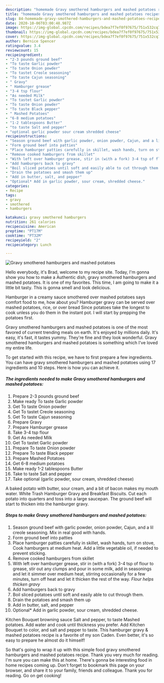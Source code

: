 ```yaml
---
description: "homemade Gravy smothered hamburgers and mashed potatoes recipes | how to make good Gravy smothered hamburgers and mashed potatoes"
title: "homemade Gravy smothered hamburgers and mashed potatoes recipes | how to make good Gravy smothered hamburgers and mashed potatoes"
slug: 84-homemade-gravy-smothered-hamburgers-and-mashed-potatoes-recipes-how-to-make-good-gravy-smothered-hamburgers-and-mashed-potatoes
date: 2020-10-06T03:00:48.987Z
image: https://img-global.cpcdn.com/recipes/bdea7f7ef0f97675/751x532cq70/gravy-smothered-hamburgers-and-mashed-potatoes-recipe-main-photo.jpg
thumbnail: https://img-global.cpcdn.com/recipes/bdea7f7ef0f97675/751x532cq70/gravy-smothered-hamburgers-and-mashed-potatoes-recipe-main-photo.jpg
cover: https://img-global.cpcdn.com/recipes/bdea7f7ef0f97675/751x532cq70/gravy-smothered-hamburgers-and-mashed-potatoes-recipe-main-photo.jpg
author: Bernice Spencer
ratingvalue: 3.4
reviewcount: 15
recipeingredient:
- "2-3 pounds ground beef"
- "To taste Garlic powder"
- "To taste Onion powder"
- "To tastet Creole seasoning"
- "To taste Cajun seasoning"
- " Gravy"
- " Hamburger grease"
- "3-4 tsp flour"
- "As needed Milk"
- "To tastet Garlic powder"
- "To taste Onion powder"
- "To taste Black pepper"
- " Mashed Potatoes"
- "6-8 medium potatoes"
- "1-2 tablespoons Butter"
- "to taste Salt and pepper"
- "optional garlic powder sour cream shredded cheese"
recipeinstructions:
- "Season ground beef with garlic powder, onion powder, Cajun, and a lil creole seasoning. Mix in real good with hands."
- "Form ground beef into patties"
- "Place hamburger patties carefully in skillet, wash hands, turn on stove, Cook hamburgers at medium heat. Add a little vegetable oil, if needed to prevent sticking."
- "Remove cooked hamburgers from skillet"
- "With left over hamburger grease, stir in (with a fork) 3-4 tsp of flour to grease, stir out any clumps and pour in some milk, add in seasonings and let it simmer over medium heat, stirring occasionally for a few minutes, turn off heat and let it thicken the rest of the way. *Flour helps thicken gravy*"
- "Add hamburgers back to gravy"
- "Boil sliced potatoes until soft and easily able to cut through them."
- "Drain the potatoes and smash them up"
- "Add in butter, salt, and pepper"
- "Optional* Add in garlic powder, sour cream, shredded cheese."
categories:
- Recipe
tags:
- gravy
- smothered
- hamburgers

katakunci: gravy smothered hamburgers 
nutrition: 261 calories
recipecuisine: American
preptime: "PT17M"
cooktime: "PT32M"
recipeyield: "2"
recipecategory: Lunch

---
```



![Gravy smothered hamburgers and mashed potatoes](https://img-global.cpcdn.com/recipes/bdea7f7ef0f97675/751x532cq70/gravy-smothered-hamburgers-and-mashed-potatoes-recipe-main-photo.jpg)

Hello everybody, it's Brad, welcome to my recipe site. Today, I'm gonna show you how to make a Authentic dish, gravy smothered hamburgers and mashed potatoes. It is one of my favorites. This time, I am going to make it a little bit tasty. This is gonna smell and look delicious.

Hamburger in a creamy sauce smothered over mashed potatoes says comfort food to me, how about you? Hamburger gravy can be served over mashed potatoes, rice, or over bread Since potatoes take the longest to cook unless you do them in the instant pot. I will start by prepping the potatoes first.

Gravy smothered hamburgers and mashed potatoes is one of the most favored of current trending meals on earth. It's enjoyed by millions daily. It's easy, it's fast, it tastes yummy. They're fine and they look wonderful. Gravy smothered hamburgers and mashed potatoes is something which I've loved my entire life.


To get started with this recipe, we have to first prepare a few ingredients. You can have gravy smothered hamburgers and mashed potatoes using 17 ingredients and 10 steps. Here is how you can achieve it.

<!--inarticleads1-->

##### The ingredients needed to make Gravy smothered hamburgers and mashed potatoes:

1. Prepare 2-3 pounds ground beef
1. Make ready To taste Garlic powder
1. Get To taste Onion powder
1. Get To tastet Creole seasoning
1. Get To taste Cajun seasoning
1. Prepare  Gravy
1. Prepare  Hamburger grease
1. Take 3-4 tsp flour
1. Get As needed Milk
1. Get To tastet Garlic powder
1. Prepare To taste Onion powder
1. Prepare To taste Black pepper
1. Prepare  Mashed Potatoes
1. Get 6-8 medium potatoes
1. Make ready 1-2 tablespoons Butter
1. Take to taste Salt and pepper
1. Take optional (garlic powder, sour cream, shredded cheese)


A baked potato with butter, sour cream, and a bit of bacon makes my mouth water. White Trash Hamburger Gravy and Breakfast Biscuits. Cut each potato into quarters and toss into a large saucepan. The ground beef will start to thicken into the hamburger gravy. 

<!--inarticleads2-->

##### Steps to make Gravy smothered hamburgers and mashed potatoes:

1. Season ground beef with garlic powder, onion powder, Cajun, and a lil creole seasoning. Mix in real good with hands.
1. Form ground beef into patties
1. Place hamburger patties carefully in skillet, wash hands, turn on stove, Cook hamburgers at medium heat. Add a little vegetable oil, if needed to prevent sticking.
1. Remove cooked hamburgers from skillet
1. With left over hamburger grease, stir in (with a fork) 3-4 tsp of flour to grease, stir out any clumps and pour in some milk, add in seasonings and let it simmer over medium heat, stirring occasionally for a few minutes, turn off heat and let it thicken the rest of the way. *Flour helps thicken gravy*
1. Add hamburgers back to gravy
1. Boil sliced potatoes until soft and easily able to cut through them.
1. Drain the potatoes and smash them up
1. Add in butter, salt, and pepper
1. Optional* Add in garlic powder, sour cream, shredded cheese.


Kitchen Bouquet browning sauce Salt and pepper, to taste Mashed potatoes. Add water and cook until thickness you prefer. Add Kitchen Bouquet to color, and salt and pepper to taste. This hamburger gravy &amp; mashed potatoes recipe is a favorite of my son Caden. Even better, it&#39;s so easy to prepare he almost do it himself! 

So that's going to wrap it up with this simple food gravy smothered hamburgers and mashed potatoes recipe. Thank you very much for reading. I'm sure you can make this at home. There's gonna be interesting food in home recipes coming up. Don't forget to bookmark this page on your browser, and share it to your family, friends and colleague. Thank you for reading. Go on get cooking!
